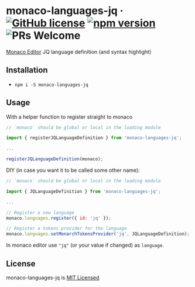 # monaco-languages-jq &middot; [![GitHub license](https://img.shields.io/badge/license-MIT-blue.svg)](https://github.com/elisherer/monaco-languages-jq/blob/master/LICENSE) [![npm version](https://img.shields.io/npm/v/monaco-languages-jq.svg?style=flat)](https://www.npmjs.com/package/monaco-languages-jq) ![PRs Welcome](https://img.shields.io/badge/PRs-welcome-brightgreen.svg)

[Monaco Editor](https://github.com/microsoft/monaco-editor) JQ language definition (and syntax highlight)

## Installation

- `npm i -S monaco-languages-jq`

## Usage

With a helper function to register straight to monaco
```js
// `monaco` should be global or local in the loading module

import { registerJQLanguageDefinition } from 'monaco-languages-jq';

...

registerJQLanguageDefinition(monaco);
```

DIY (in case you want it to be called some other name):
```js
// `monaco` should be global or local in the loading module

import { JQLanguageDefinition } from 'monaco-languages-jq';

...

// Register a new language
monaco.languages.register({ id: 'jq' });

// Register a tokens provider for the language
monaco.languages.setMonarchTokensProvider('jq', JQLanguageDefinition);
```

In monaco editor use `"jq"` (or your value if changed) as `language`.

## License

monaco-languages-jq is [MIT Licensed](https://github.com/elisherer/monaco-languages-jq/blob/master/LICENSE)
